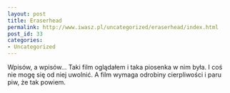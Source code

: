 ```yaml
---
layout: post
title: Eraserhead
permalink: http://www.iwasz.pl/uncategorized/eraserhead/index.html
post_id: 33
categories: 
- Uncategorized
---
```


Wpisów, a wpisów... Taki film oglądałem i taka piosenka w nim była. I coś nie mogę się od niej uwolnić. A film wymaga odrobiny cierpliwości i paru piw, że tak powiem.